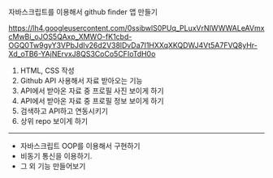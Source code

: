 자바스크립트를 이용해서 github finder 앱 만들기

https://lh4.googleusercontent.com/0ssibwlS0PUq_PLuxVrNIWWWALeAVmxcMwBi_oJOS5QAxp_XMWO-fK1cbd-OGQ0Tw9gyY3VPbJdIv26d2V38lDvDa7I1HXXqXKQDWJ4Vt5A7FVQ8yHr-Xd_oTB6-YAjNErvxJ8QS3CoCo5CFIoTdH0o

1. HTML, CSS 작성
2. Github API 사용해서 자료 받아오는 기능
3. API에서 받아온 자료 중 프로필 사진 보이게 하기
4. API에서 받아온 자료 중 프로필 정보 보이게 하기
5. 검색하고 API하고 연동시키기
6. 상위 repo 보이게 하기
------------------------------------------------
- 자바스크립트 OOP를 이용해서 구현하기
- 비동기 통신을 이용하기.
- 그 외 기능 만들어보기
